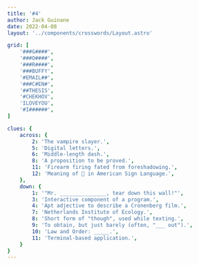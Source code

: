 ```yaml
---
title: '#4'
author: Jack Guinane
date: 2022-04-08
layout: '../components/crosswords/Layout.astro'

grid: [
	'###G####',
	'###O####',
	'###R####',
	'###BUFFY',
	'#EMAIL##',
	'###C#EN#',
	'##THESIS',
	'#CHEKHOV',
	'ILOVEYOU',
	'#I######',
]

clues: {
	across: {
		2: 'The vampire slayer.',
		5: 'Digital letters.',
		6: 'Middle-length dash.',
		8: 'A proposition to be proved.',
		11: 'Firearm firing fated from foreshadowing.',
		12: 'Meaning of 🤟 in American Sign Language.',
	},
	down: {
		1: '"Mr. _______________, tear down this wall!"',
		3: 'Interactive component of a program.',
		4: 'Apt adjective to describe a Cronenberg film.',
		7: 'Netherlands Institute of Ecology.',
		8: 'Short form of "though", used while texting.',
		9: 'To obtain, but just barely (often, "___ out").',
		10: 'Law and Order: _____.',
		11: 'Terminal-based application.',
	}
}
---
```


